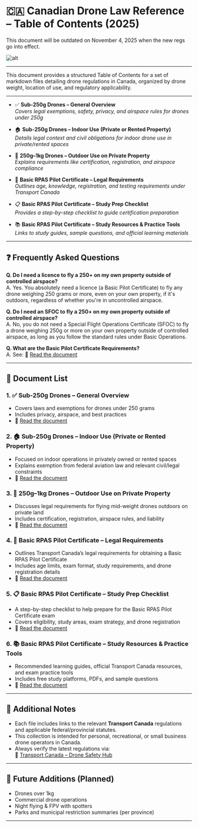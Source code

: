 
# 🇨🇦 Canadian Drone Law Reference – Table of Contents (2025)

This document will be outdated on November 4, 2025 when the new regs go into effect.

![alt](https://github.com/spydmobile/ThebachaFPV/blob/main/src/assets/logo.jpeg?raw=true)

---

This document provides a structured Table of Contents for a set of markdown files detailing drone regulations in Canada, organized by drone weight, location of use, and regulatory applicability.

---

- ✅ **Sub-250g Drones – General Overview**  
  _Covers legal exemptions, safety, privacy, and airspace rules for drones under 250g_

- 🏠 **Sub-250g Drones – Indoor Use (Private or Rented Property)**  
  _Details legal context and civil obligations for indoor drone use in private/rented spaces_

- 🏡 **250g–1kg Drones – Outdoor Use on Private Property**  
  _Explains requirements like certification, registration, and airspace compliance_

- 🛫 **Basic RPAS Pilot Certificate – Legal Requirements**  
  _Outlines age, knowledge, registration, and testing requirements under Transport Canada_

- 📋 **Basic RPAS Pilot Certificate – Study Prep Checklist**  
  _Provides a step-by-step checklist to guide certification preparation_

- 📚 **Basic RPAS Pilot Certificate – Study Resources & Practice Tools**  
  _Links to study guides, sample questions, and official learning materials_

---
## ❓ Frequently Asked Questions

**Q. Do I need a licence to fly a 250+ on my own property outside of controlled airspace?**  
A. Yes. You absolutely need a licence (a Basic Pilot Certificate) to fly any drone weighing 250 grams or more, even on your own property, if it's outdoors, regardless of whether you're in uncontrolled airspace.

**Q. Do I need an SFOC to fly a 250+ on my own property outside of controlled airspace?**  
A. No, you do not need a Special Flight Operations Certificate (SFOC) to fly a drone weighing 250g or more on your own property outside of controlled airspace, as long as you follow the standard rules under Basic Operations.

**Q. What are the Basic Pilot Certificate Requirements?**  
A. See: 📄 [Read the document](./Canada_Basic_Pilot_Certificate_Requirements.md)

---

## 📄 Document List

### 1. ✅ Sub-250g Drones – General Overview

- Covers laws and exemptions for drones under 250 grams
- Includes privacy, airspace, and best practices
- 📄 [Read the document](./Canada_Sub250g_Drone_Laws.md)

### 2. 🏠 Sub-250g Drones – Indoor Use (Private or Rented Property)

- Focused on indoor operations in privately owned or rented spaces
- Explains exemption from federal aviation law and relevant civil/legal constraints
- 📄 [Read the document](./Canada_Sub250g_Indoor_Drone_Laws.md)

### 3. 🏡 250g–1kg Drones – Outdoor Use on Private Property

- Discusses legal requirements for flying mid-weight drones outdoors on private land
- Includes certification, registration, airspace rules, and liability
- 📄 [Read the document](./Canada_Drone_250g_to_1kg_Private_Property.md)

### 4. 🛫 Basic RPAS Pilot Certificate – Legal Requirements

- Outlines Transport Canada’s legal requirements for obtaining a Basic RPAS Pilot Certificate
- Includes age limits, exam format, study requirements, and drone registration details
- 📄 [Read the document](./Canada_Basic_Pilot_Certificate_Requirements.md)

### 5. 📋 Basic RPAS Pilot Certificate – Study Prep Checklist

- A step-by-step checklist to help prepare for the Basic RPAS Pilot Certificate exam
- Covers eligibility, study areas, exam strategy, and drone registration
- 📄 [Read the document](./Canada_Basic_Pilot_Study_Checklist.md)

### 6. 📚 Basic RPAS Pilot Certificate – Study Resources & Practice Tools

- Recommended learning guides, official Transport Canada resources, and exam practice tools
- Includes free study platforms, PDFs, and sample questions
- 📄 [Read the document](./Canada_Basic_Pilot_Study_Resources.md)

---

## 📌 Additional Notes

- Each file includes links to the relevant **Transport Canada** regulations and applicable federal/provincial statutes.
- This collection is intended for personal, recreational, or small business drone operators in Canada.
- Always verify the latest regulations via:  
  🔗 [Transport Canada – Drone Safety Hub](https://tc.canada.ca/en/aviation/drone-safety)

---

## 🧳 Future Additions (Planned)
- Drones over 1kg
- Commercial drone operations
- Night flying & FPV with spotters
- Parks and municipal restriction summaries (per province)

---

